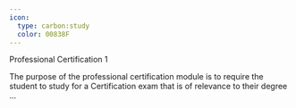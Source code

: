 ```yaml
---
icon:
  type: carbon:study
  color: 00838F
---
```

Professional Certification 1

The purpose of the professional certification module is to require the student to study for a Certification exam that is of relevance to their degree  ... 
